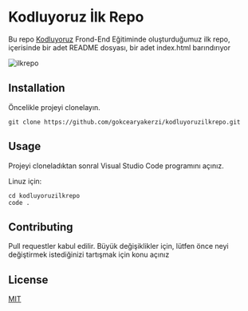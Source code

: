 
# Kodluyoruz İlk Repo
Bu repo [Kodluyoruz](https://www.kodluyoruz.org/) Frond-End Eğitiminde oluşturduğumuz ilk repo, içerisinde bir adet README dosyası, bir adet index.html barındırıyor

![ilkrepo](https://user-images.githubusercontent.com/112982804/188746053-06520dd9-5c82-464a-b068-83f0e03cabb1.PNG)

## Installation

Öncelikle projeyi clonelayın.

```
git clone https://github.com/gokcearyakerzi/kodluyoruzilkrepo.git
```
## Usage
Projeyi cloneladıktan sonral Visual Studio Code programını açınız. 
  

Linuz için:

```
cd kodluyoruzilkrepo
code .
```
## Contributing

Pull requestler kabul edilir. Büyük değişiklikler için, lütfen önce neyi değiştirmek istediğinizi tartışmak için konu açınız

## License
[MIT](https://github.com/gokcearyakerzi/kodluyoruzilkrepo/blob/045226db4fd71e4131550e93d0c2f8091cfdfa17/LICENSE)